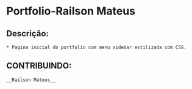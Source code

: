 # Portfolio-Railson Mateus

## Descrição:

    * Pagina inicial do portfolio com menu sidebar estilizada com CSS.

## CONTRIBUINDO:

    __Railson Mateus__
